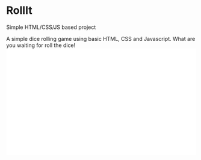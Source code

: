 # RollIt
Simple HTML/CSS/JS based project

A simple dice rolling game using basic HTML, CSS and Javascript.
What are you waiting for roll the dice!
![image of Demo](https://github.com/syedm1/RollIt/blob/master/images/Demo.gif)
